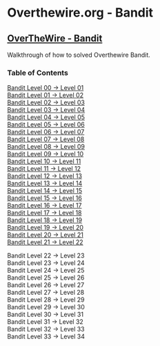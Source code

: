 # Overthewire.org - Bandit

## [OverTheWire - Bandit](https://overthewire.org/wargames/bandit/)

Walkthrough of how to solved Overthewire Bandit.

### Table of Contents  

[Bandit Level 00 -> Level 01](bandit00-01/README.md)  
[Bandit Level 01 -> Level 02](bandit01-02/README.md)  
[Bandit Level 02 -> Level 03](bandit02-03/README.md)  
[Bandit Level 03 -> Level 04](bandit03-04/README.md)  
[Bandit Level 04 -> Level 05](bandit04-05/README.md)  
[Bandit Level 05 -> Level 06](bandit05-06/README.md)  
[Bandit Level 06 -> Level 07](bandit06-07/README.md)  
[Bandit Level 07 -> Level 08](bandit07-08/README.md)  
[Bandit Level 08 -> Level 09](bandit08-09/README.md)  
[Bandit Level 09 -> Level 10](bandit09-10/README.md)  
[Bandit Level 10 -> Level 11](bandit10-11/README.md)  
[Bandit Level 11 -> Level 12](bandit11-12/README.md)  
[Bandit Level 12 -> Level 13](bandit12-13/README.md)  
[Bandit Level 13 -> Level 14](bandit13-14/README.md)  
[Bandit Level 14 -> Level 15](bandit14-15/README.md)  
[Bandit Level 15 -> Level 16](bandit15-16/README.md)  
[Bandit Level 16 -> Level 17](bandit16-17/README.md)  
[Bandit Level 17 -> Level 18](bandit17-18/README.md)  
[Bandit Level 18 -> Level 19](bandit18-19/README.md)    
[Bandit Level 19 -> Level 20](bandit19-20/README.md)  
[Bandit Level 20 -> Level 21](bandit20-21/README.md)  
[Bandit Level 21 -> Level 22](bandit21-22/README.md)  

Bandit Level 22 -> Level 23  
Bandit Level 23 -> Level 24  
Bandit Level 24 -> Level 25  
Bandit Level 25 -> Level 26  
Bandit Level 26 -> Level 27  
Bandit Level 27 -> Level 28  
Bandit Level 28 -> Level 29  
Bandit Level 29 -> Level 30  
Bandit Level 30 -> Level 31  
Bandit Level 31 -> Level 32  
Bandit Level 32 -> Level 33  
Bandit Level 33 -> Level 34  